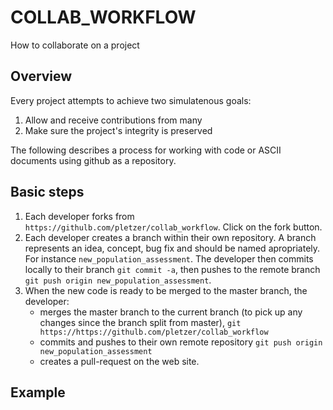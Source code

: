 # COLLAB_WORKFLOW

How to collaborate on a project

## Overview

Every project attempts to achieve two simulatenous goals:

 1. Allow and receive contributions from many
 2. Make sure the project's integrity is preserved

 The following describes a process for working with code or ASCII documents using github as a repository. 

## Basic steps

 1. Each developer forks from `https://githulb.com/pletzer/collab_workflow`. Click on the fork button. 
 2. Each developer creates a branch within their own repository. A branch represents an idea, concept, bug fix and should be named apropriately. For instance `new_population_assessment`. The developer then commits locally to their branch `git commit -a`, then pushes to the remote branch `git push origin new_population_assessment`. 
 3. When the new code is ready to be merged to the master branch, the developer:
    * merges the master branch to the current branch (to pick up any changes since the branch split from master), `git https://https://githulb.com/pletzer/collab_workflow`
    * commits and pushes to their own remote repository `git push origin new_population_assessment`
    * creates a pull-request on the web site. 

## Example
